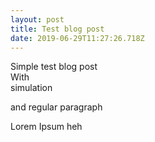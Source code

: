 ```yaml
---
layout: post
title: Test blog post
date: 2019-06-29T11:27:26.718Z
---
```

Simple test blog post\
With <br> simulation

and regular paragraph

Lorem Ipsum heh
